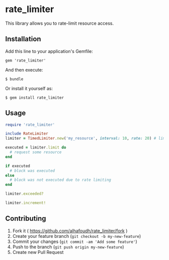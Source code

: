 # rate_limiter

This library allows you to rate-limit resource access.

## Installation

Add this line to your application's Gemfile:

    gem 'rate_limiter'

And then execute:

    $ bundle

Or install it yourself as:

    $ gem install rate_limiter

## Usage

```ruby
require 'rate_limiter'

include RateLimiter
limiter = TimedLimiter.new('my_resource', interval: 10, rate: 20) # limit resource to 20 requests over 10 seconds

executed = limiter.limit do
  # request some resource
end

if executed
  # block was executed
else
  # block was not executed due to rate limiting
end

limiter.exceeded?

limiter.increment!

```

## Contributing

1. Fork it ( https://github.com/alhafoudh/rate_limiter/fork )
2. Create your feature branch (`git checkout -b my-new-feature`)
3. Commit your changes (`git commit -am 'Add some feature'`)
4. Push to the branch (`git push origin my-new-feature`)
5. Create new Pull Request
